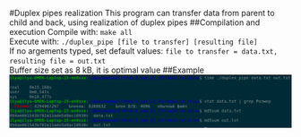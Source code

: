 #Duplex pipes realization
This program can transfer data from parent to child and back, using realization of duplex pipes
##Compilation and execution
Compile with: `make all`  
Execute with: `./duplex_pipe [file to transfer] [resulting file]`  
If no argements typed, set default values: `file to transfer = data.txt, resulting file = out.txt`  
Buffer size set as 8 kB, it is optimal value
##Example
![example of transfering 4.3 Gb file](test.png "program work example")